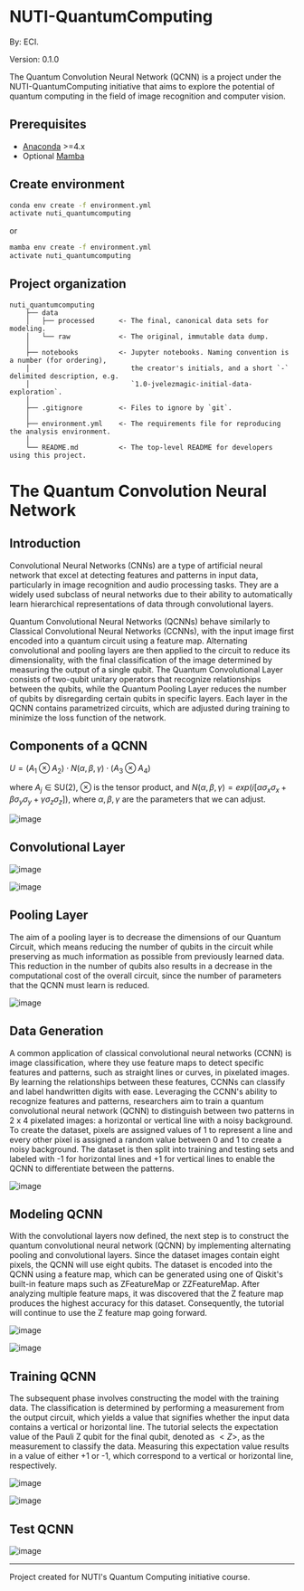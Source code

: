 # NUTI-QuantumComputing 

By: ECI.

Version: 0.1.0

The Quantum Convolution Neural Network (QCNN) is a project under the NUTI-QuantumComputing initiative that aims to explore the potential of quantum computing in the field of image recognition and computer vision.

## Prerequisites

- [Anaconda](https://www.anaconda.com/download/) >=4.x
- Optional [Mamba](https://mamba.readthedocs.io/en/latest/)

## Create environment

```bash
conda env create -f environment.yml
activate nuti_quantumcomputing
```

or 

```bash
mamba env create -f environment.yml
activate nuti_quantumcomputing
```


## Project organization

    nuti_quantumcomputing
        ├── data
        │   ├── processed      <- The final, canonical data sets for modeling.
        │   └── raw            <- The original, immutable data dump.
        │
        ├── notebooks          <- Jupyter notebooks. Naming convention is a number (for ordering),
        │                         the creator's initials, and a short `-` delimited description, e.g.
        │                         `1.0-jvelezmagic-initial-data-exploration`.
        │
        ├── .gitignore         <- Files to ignore by `git`.
        │
        ├── environment.yml    <- The requirements file for reproducing the analysis environment.
        │
        └── README.md          <- The top-level README for developers using this project.

# The Quantum Convolution Neural Network

## Introduction

Convolutional Neural Networks (CNNs) are a type of artificial neural network that excel at detecting features and patterns in input data, particularly in image recognition and audio processing tasks. They are a widely used subclass of neural networks due to their ability to automatically learn hierarchical representations of data through convolutional layers.

Quantum Convolutional Neural Networks (QCNNs) behave similarly to Classical Convolutional Neural Networks (CCNNs), with the input image first encoded into a quantum circuit using a feature map. Alternating convolutional and pooling layers are then applied to the circuit to reduce its dimensionality, with the final classification of the image determined by measuring the output of a single qubit. The Quantum Convolutional Layer consists of two-qubit unitary operators that recognize relationships between the qubits, while the Quantum Pooling Layer reduces the number of qubits by disregarding certain qubits in specific layers. Each layer in the QCNN contains parametrized circuits, which are adjusted during training to minimize the loss function of the network.

## Components of a QCNN

$U = (A_1 \otimes A_2) \cdot N(\alpha, \beta, \gamma) \cdot (A_3 \otimes A_4)$

where $A_j \in \text{SU}(2)$, $\otimes$ is the tensor product, and $N(\alpha, \beta, \gamma) = exp(i[\alpha \sigma_x\sigma_x + \beta \sigma_y\sigma_y + \gamma \sigma_z\sigma_z ])$, where $\alpha, \beta, \gamma$ are the parameters that we can adjust. 

![image](https://user-images.githubusercontent.com/31891276/225196086-30920a25-ee24-446a-9be6-a1ff7116db14.png)

## Convolutional Layer

![image](https://user-images.githubusercontent.com/31891276/225421529-af6ac8b9-0285-4ad5-9ada-feb3ae9d7dac.png)

![image](https://user-images.githubusercontent.com/31891276/225421557-eaf386fc-9c5f-4d59-9742-f806eaa78758.png)

## Pooling Layer

The aim of a pooling layer is to decrease the dimensions of our Quantum Circuit, which means reducing the number of qubits in the circuit while preserving as much information as possible from previously learned data. This reduction in the number of qubits also results in a decrease in the computational cost of the overall circuit, since the number of parameters that the QCNN must learn is reduced.

![image](https://user-images.githubusercontent.com/31891276/225422622-720f6d16-e96c-4fe0-94f5-5615d80c3fe4.png)

## Data Generation

A common application of classical convolutional neural networks (CCNN) is image classification, where they use feature maps to detect specific features and patterns, such as straight lines or curves, in pixelated images. By learning the relationships between these features, CCNNs can classify and label handwritten digits with ease. Leveraging the CCNN's ability to recognize features and patterns, researchers aim to train a quantum convolutional neural network (QCNN) to distinguish between two patterns in 2 x 4 pixelated images: a horizontal or vertical line with a noisy background. To create the dataset, pixels are assigned values of 1 to represent a line and every other pixel is assigned a random value between 0 and 1 to create a noisy background. The dataset is then split into training and testing sets and labeled with -1 for horizontal lines and +1 for vertical lines to enable the QCNN to differentiate between the patterns.

![image](https://user-images.githubusercontent.com/31891276/225422989-6e2ceb89-7163-41c2-b1ed-76e94a4747bb.png)

## Modeling QCNN


With the convolutional layers now defined, the next step is to construct the quantum convolutional neural network (QCNN) by implementing alternating pooling and convolutional layers. Since the dataset images contain eight pixels, the QCNN will use eight qubits. The dataset is encoded into the QCNN using a feature map, which can be generated using one of Qiskit's built-in feature maps such as ZFeatureMap or ZZFeatureMap. After analyzing multiple feature maps, it was discovered that the Z feature map produces the highest accuracy for this dataset. Consequently, the tutorial will continue to use the Z feature map going forward.

![image](https://user-images.githubusercontent.com/31891276/225423676-e336564f-0472-471f-bf8f-de04815d4053.png)

![image](https://user-images.githubusercontent.com/31891276/225424341-511b5807-8487-4bf8-a16c-7bc91f9488ef.png)

## Training  QCNN

The subsequent phase involves constructing the model with the training data. The classification is determined by performing a measurement from the output circuit, which yields a value that signifies whether the input data contains a vertical or horizontal line. The tutorial selects the expectation value of the Pauli Z qubit for the final qubit, denoted as $<Z>$, as the measurement to classify the data. Measuring this expectation value results in a value of either +1 or -1, which correspond to a vertical or horizontal line, respectively.
    
 ![image](https://user-images.githubusercontent.com/31891276/225425042-df07df0d-77e0-4a66-aaff-7326c374330b.png)
    
 ![image](https://user-images.githubusercontent.com/31891276/225425374-32914fb4-a1c7-422e-9e2e-ac26534fc5de.png)

## Test QCNN
    
 ![image](https://user-images.githubusercontent.com/31891276/225425579-6d488cf6-976d-4080-b75e-cb26dd98b009.png)


---
Project created for NUTI's Quantum Computing initiative course.




